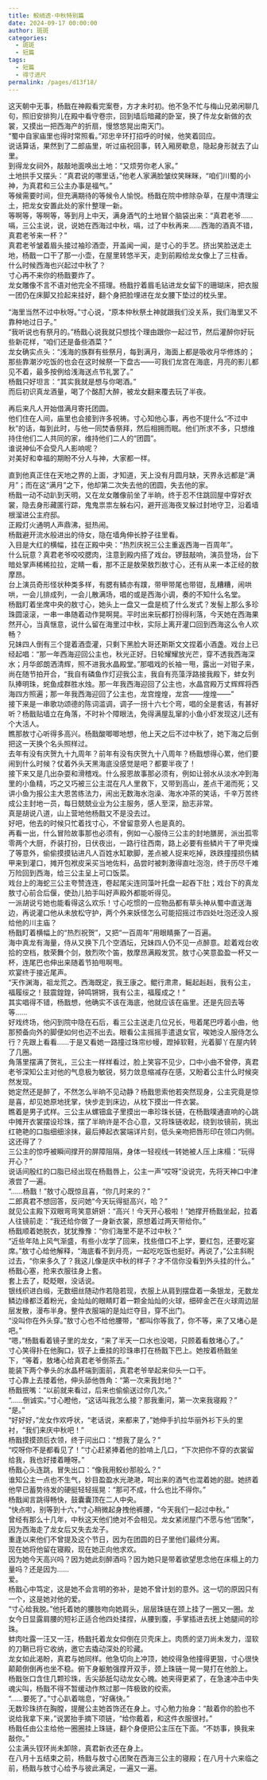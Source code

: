 ```yaml
---
title: 鲛绡透·中秋特别篇
date: 2024-09-17 00:00:00
author: 斑斑
categories: 
  - 斑斑
  - 短篇
tags: 
  - 短篇
  - 得寸进尺
permalink: /pages/d13f18/
---
```


这天朝中无事，杨戬在神殿看完案卷，方才未时初。他不急不忙与梅山兄弟闲聊几句，照旧安排狗儿在殿中看守卷宗，回到墙后暗藏的卧室，换了件龙女新做的衣裳，又摸出一把西海产的折扇，慢悠悠晃出南天门。<!-- more -->  
“蜀中自家庙里也得时常照看。”邓忠辛环打招呼的时候，他笑着回应。  
说话算话，果然到了二郎庙里，听过庙祝回事，转入厢房歇息，隐起身形就去了山里。  
到得龙女祠外，敲敲地面唤出土地：“又烦劳你老人家。”  
土地拱手又摆头：“真君说的哪里话，”他老人家满脸皱纹笑眯眯，“咱们川蜀的小神，为真君和三公主办事是福气。”  
等候需要时间，但充满期待的等候令人愉悦。杨戬在院中修除杂草，在屋中清理尘土，把龙女安置此处的家什整理一新。  
等啊等，等啊等，等到月上中天，满身酒气的土地冒个脑袋出来：“真君老爷……嗝，三公主说，说，说她在西海过中秋，嗝，过了中秋再来……西海的酒真不错，真君老爷来一杯？”  
真君老爷皱着眉头接过袖珍酒壶，开盖闻一闻，是寸心的手艺。挤出笑脸送走土地，杨戬一口干了那一小壶，在屋里转悠半天，走到前殿给龙女像上了三柱香。  
什么时候西海也兴起过中秋了？  
寸心再不来你的杨戬要炸了。  
龙女雕像不言不语对他完全不搭理。杨戬拧着眉毛钻进龙女留下的珊瑚床，把衣服一团仍在床脚又捡起来挂好，翻个身把脸埋进在龙女腰下垫过的枕头里。

“海里当然不过中秋呀。”寸心说，“原本仲秋祭土神就跟我们没关系，我们海里又不靠种地过日子。”  
“我听说也有祭月的。”杨戬心说我就只想找个理由跟你一起过节，然后灌醉你好玩些新花样，“咱们还是备些酒菜？”  
龙女确实点头：“浅海的族群有些祭月，每到满月，海面上都是吸收月华修炼的；那些靠潮汐吃饭的也会在这时候祭一下盘古——可我们龙宫在海底，月亮的影儿都见不着，最多按例给浅海送点节礼罢了。”  
杨戬只好坦言：“其实我就是想与你喝酒。”  
而后初识真龙酒量，喝了个酩酊大醉，被龙女翻来覆去玩了半夜。

再后来凡人开始借满月寄托团圆。  
他们住在人间，庙里也会接到许多祝祷。寸心知他心事，再也不提什么“不过中秋”的话，每到此时，与他一同焚香祭拜，然后相拥而眠。他们所求不多，只想维持住他们二人共同的家，维持他们二人的“团圆”。  
谁说神仙不会受凡人影响呢？  
对美好和幸福的期盼不分人与神，大家都一样。

直到他真正住在天地之界的上面，才知道，天上没有月圆月缺，天界永远都是“满月”；而在这“满月”之下，他却第二次失去他的团圆，失去他的家。  
杨戬一动不动趴到天明，又在龙女雕像前坐了半晌，终于忍不住跳回屋中穿好衣裳，隐去身形藏匿行踪，鬼鬼祟祟左躲右闪，避开巡海夜叉躲过封地守卫，沿着墙根溜进公主府邸。  
正殿灯火通明人声鼎沸，挺热闹。  
杨戬避开流水般进出的侍女，隐在墙角伸长脖子往里看。  
入目是大红的横幅，挂在正殿中央：“热烈庆祝三公主重返西海一百周年”。  
什么玩意？真君老爷咬咬腮肉，注意到殿内搭了戏台。锣鼓敲响，演员登场，台下暗处掌声稀稀拉拉，定睛一看，那不正是敖荣敖烈敖寸心，还有从来一本正经的敖摩昂。  
台上演员奇形怪状种类多样，有腮有鳞亦有蹼，带甲带尾也带钳，乱糟糟，闹哄哄，一会儿排成列，一会儿散满场，唱的或是西海小调，奏的不知什么名堂。  
杨戬盯着坐席中央的敖寸心，她头上一盘又一盘是梳了什么发式？发髻上那么多珍珠圆滚滚，一串一串随着动作晃啊晃。平时出来玩都打扮得利落，今天她在西海果然开心，当真惬意，说什么留在海里过中秋，实际上离开灌口回到西海这么令人欢畅？  
兄妹四人倒有三个提着酒壶灌，只剩下黑脸大哥还斯斯文文捏着小酒盏。戏台上已经起唱：“那一年西海迎回公主也，秋光正好。日轮耀耀放光芒，穿不透我西海深水；月华郎朗洒清辉，照不进我水晶殿堂。”那唱戏的长袖一甩，露出一对钳子来，尚在随节拍开合，“我自有磷鱼作灯迎我公主，我自有亮藻浮路接我殿下，蚌女列队捧明珠，䖳鱼成群胜水烛。那一年我西海迎回了公主也，水晶宫殿万丈辉辉将西海四方照遍；那一年我西海迎回了公主也，龙宫煌煌，龙宫——煌煌——”  
接下来是一串歌功颂德的陈词滥调，调子一拐十六七个弯，唱的全是套话，有甚好听？杨戬贴墙立在角落，不时补个障眼法，免得满屋乱窜的小鱼小虾发现这儿还有个大活人。  
瞧那敖寸心听得多高兴。杨戬酸唧唧地想，他上天之后不过中秋了，她下海之后倒把这一天换个名头照样过。  
去年有没有庆贺九十九周年？前年有没有庆贺九十八周年？杨戬想得心累，他们要闹到什么时候？仗着外头天黑海底没感觉是吧？都要半夜了！  
接下来又是几出杂耍和滑稽戏。什么报恩故事那必须有，例如让弱水从淡水冲到海里的小鱼精，巧之又巧被三公主混在凡人里救下，又带到高山，差点干渴而死；又讲小鱼为报公主大恩苦练法力，闹出无数海水泡澡、海水冲茶的笑话，千辛万苦终成公主封地一员，每日兢兢业业为公主服务，感人至深，励志非常。  
真是胡说八道，山上营地他杨戬又不是没去过。  
好吧，他去的时候只忙着找寸心，不曾留意旁人也是真的。  
再看一出，什么冒险故事那也必须有，例如一心服侍三公主的封地膳房，派出孤零零两个大厨，乔装打扮，日伏夜出，一路行往西南，路上必要有些鳞片干了甲壳燥了等意外，偷偷摸摸钻进凡人百姓水缸歇脚，差点被人捉来吃掉，跌跌撞撞损伤鳞甲来到灌口，摊开包袱皮采买当地佐料，品尝时被刺激得直吐泡泡，终于历尽千难万险回到西海，给三公主呈上可口饭菜。  
戏台上的海蛇三公主夸赞连连，卷起尾尖连同藻叶托盘一起吞下肚；戏台下的真龙敖寸心前合后偃，使劲儿拍手叫好声殿外都能听得见。  
一派胡说亏她也能看得这么欢乐！寸心吃惯的一应物品都有草头神从蜀中直送海边，再说灌口他从未放松守护，两个外来妖怪怎么可能招摇过市四处吐泡还没人报给他的川主庙？  
杨戬盯着横幅上的“热烈祝贺”，又把“一百周年”用眼睛撕了一百遍。  
海中真龙有海量，侍从又换下几个空酒坛，兄妹四人仍不见一点醉意。趁着戏台收拾的空档，敖荣舞个剑，敖烈吹个笛，敖摩昂满殿发赏。敖寸心笑意盈盈一杯又一杯，连尾巴也伸出来随着节拍甩啊甩。  
欢宴终于接近尾声。  
“天作渊海，祖龙荒之。西海既定，我王康之。鲲行肃肃，鳐起赳赳，我有公主，福履绥之！鼓震鍠鍠，钟鸣锵锵，我有公主，福履成之！”  
其实唱得不错，杨戬想，他确实不该在海底，他就应该在庙里。还是先回去等等……  
好戏终场，他闪到院中隐在石后，看三公主送走几位兄长，甩着尾巴哼着小曲，他那预备向外的脚便如何也迈不出去。眼看公主摇摇手遣退女官，唉她没人服侍怎么行？先跟上看看……于是又看她一路撞过珠帘纱幔，蹬掉软鞋，光着脚丫在屋内转了几圈。  
角落里摆满了贺礼，三公主一样样看过，脸上笑容不见少，口中小曲不曾停，真君老爷深知公主对他的气息极为敏锐，努力敛息缩减存在感，又盼着公主什么时候突然发现。  
她定然还是醉了，不然怎么半晌不见动静？杨戬思索他若突然现身，公主究竟是惊是喜，却见她原地抚掌，快步走到床边，从枕下摸出一件衣裳。  
瞧着是男子式样。三公主从螺钿盒子里摸出一串珍珠长链，在杨戬噗通直响的心跳中摊开衣裳摆设珍珠，摆了半晌许是不合心意，又将珠链收起，绕到妆镜前，挑出红艳艳的口脂细细涂抹，最后捧起衣裳端详片刻，低头亲吻把唇形印在领口内侧。  
这还得了？  
三公主的惊呼被瞬间撑开的屏障阻隔，身体一轻视线一转她被人压上床榻：“玩得开心？”  
说话间殷红的口脂已经出现在杨戬唇上，公主一声“哎呀”没说完，先将天神口中津液尝了一遍。  
“……杨戬！”敖寸心既惊且喜，“你几时来的？”  
二郎真君不想回答，反问她“今天玩得挺高兴，哈？”  
就见公主殿下双眼弯弯笑意妍妍：“高兴！今天开心极啦！”她撑开杨戬坐起，拉着人往镜前走：“我还给你做了一身新衣裳，原想着过两天带给你。”  
杨戬顺着她脱衣，犹犹豫豫：“你们海里不是不过中秋？”  
“近些年陆上风气渐盛，有些小龙学了回来，找些借口不上学，要红包，还要吃宴席。”敖寸心给他解释，“海底看不到月亮，一起吃吃饭也挺好。再说了，”公主斜睨过去，“你来多久了？我这儿像是庆中秋的样子？才不信你没看到外头挂的什么。”  
杨戬心塞，抢来衣服往身上套。  
套上去了，眨眨眼，没话说。  
银线织进白缎，无数细丝随动作若隐若现，衣服上从肩到摆盘着一条银龙，无数龙鳞边缘都泛着粉光，金灿灿的眼睛盯着一颗金灿灿的火球，细碎金芒在火球周边层层发散，漫布半身。整件衣服端的是灿烂夺目，穿不出门。  
“没叫你在外头穿。”敖寸心也不给他腰带，“都叫你等我了，你不等，来了又堵心是吧。”  
“嗯，”杨戬看着镜子里的龙女，“来了半天一口水也没喝，只顾着看敖堵心了。”  
寸心笑得扑在他胸口，钗子上垂挂的珍珠串打在杨戬下巴上。她按着杨戬坐下，“等着，敖堵心给真君老爷倒茶去。”  
能装下两个拳头的水晶杯端到面前，真君老爷举起来仰头一口干。  
寸心靠上去搂着他，伸头舔他唇角：“第一次来我封地？”  
杨戬抿嘴：“以前就来看过，后来也偷偷送过你几次。”  
“……倒诚实。”寸心瞪他，“这话叫我怎么接？那我重问，第一次来我寝殿？”  
“是。”  
“好好好，”龙女作欢呼状，“老话说，来都来了，”她伸手扒拉华丽外衫下头的里衬，“我们来庆中秋吧！”  
杨戬摸摸颈后衣领，终于问出口：“想我了是么？”  
“哎呀你不是都看见了！”寸心赶紧捧着他的脸啃上几口，“下次把你不穿的衣裳留给我，我也好搂着睡呀。”  
杨戬心头连跳，冒失出口：“像我用鲛纱那般么？”  
谁知公主一点也不生气，妙目盈盈水光滟滟，呵出来的酒气也混着她的甜。她挤着他早已蓄势待发的硬挺轻轻摇晃：“那可不成，什么也比不得你。”  
杨戬闻言跳得畅快，鼓囊囊顶在二人中央。  
“快点啦，别等到十六，”寸心稍微起身拽他裤腰，“今天我们一起过中秋。”  
曾经有那么十几年，中秋这天他们绝对不会相见。龙女紧闭屋门不愿与他“团聚”，因为西海走了龙女后又失去龙子。  
重逢以来他们不曾提及这个节日，因为在团圆的日子里他们最终分离。  
现在她将他留在寝殿，现在她正向他求欢。  
因为她今天高兴吗？因为她此刻醉酒吗？因为她只是带着欲望思念他在床榻上的力量吗？还是因为……  
爱。  
杨戬心中笃定，这是她不会言明的弥补，是她不曾计划的意外。这一切的原因只有一个，这是她对他的爱。  
“寸心给我脱。”他托着她的腰肢吻向她肩头，层层珠链在颈上挂了一圈又一圈。龙女今日显露肩腰的短衫正适合他四处揉捏，从腰到腹，手掌插进去抚上她腿间的珍珠。  
蚌肉吐露一汪又一汪，杨戬托着龙女仰倒在贝壳床上。肉质的坚刀尚未发力，湿软的刀鞘已将它收纳，邀它去撬动深处的珍藏。  
龙女如此渴盼，真君与她同样。他急切向上冲顶，她绞得急他撞得更狠，寸心很快颠颠倒倒再也坐不稳。俯下身躯勉强撑开双手，颈上珠链一晃一晃打在他脸上。  
杨戬张口含住几颗珍珠，舌尖舔舐勾动龙女心魄。她夹得更紧了，在急速冲击中失魂尖叫，杨戬不得不暂缓动作熬过那一阵极致的绞索。  
“……要死了。”寸心趴着喘息，“好痛快。”  
无数珍珠挤在胸膛，提醒公主她首饰还在身上。寸心勉力抬身：“敲着你的脸也不说给我拿下来，”说罢抬手摘下项链，“给你戴着，和这件衣服很衬。”  
杨戬任由公主给他一圈圈挂上珠链，翻个身便把公主压在下面。“不妨事，换我来敲你。”  
公主满头钗环尚未卸除，真君新衣还在身上。  
在八月十五结束之前，杨戬与敖寸心团聚在西海三公主的寝殿；在八月十六来临之前，杨戬与敖寸心给予与彼此满足，一遍又一遍。
